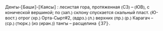 ---
---

Денгы-⟦Баши⟧-⟦Каясы⟧
: лесистая гора, протяженная ⦅СЗ⦆ – ⦅ЮВ⦆, с конической вершиной; по ⦅зап.⦆ склону спускается скальный пласт. ⦅Ю-вост.⦆ отрог ⦅хр.⦆ Орта-Сырт#2, ⦅вдрз.⦆ ⦅л.⦆ верхних ⦅пр.⦆ ⦅р.⦆ Карагач – ⦅ср.⦆ ⦅тюрк.⦆ (из ⦅иран.⦆) тангы – расщелина ⦃З7⦄.
